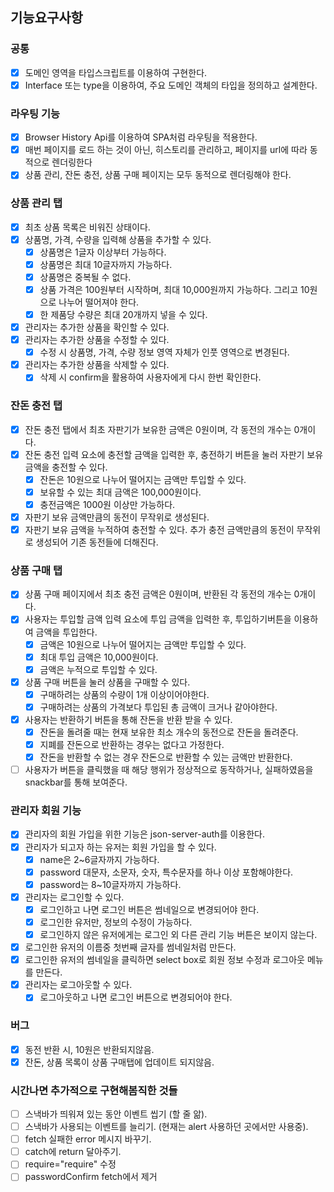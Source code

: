 ## 기능요구사항

### 공통

- [x] 도메인 영역을 타입스크립트를 이용하여 구현한다.
- [x] Interface 또는 type을 이용하여, 주요 도메인 객체의 타입을 정의하고 설계한다.

### 라우팅 기능

- [x] Browser History Api를 이용하여 SPA처럼 라우팅을 적용한다.
- [x] 매번 페이지를 로드 하는 것이 아닌, 히스토리를 관리하고, 페이지를 url에 따라 동적으로 렌더링한다
- [x] 상품 관리, 잔돈 충전, 상품 구매 페이지는 모두 동적으로 렌더링해야 한다.

### 상품 관리 탭

- [x] 최초 상품 목록은 비워진 상태이다.
- [x] 상품명, 가격, 수량을 입력해 상품을 추가할 수 있다.
  - [x] 상품명은 1글자 이상부터 가능하다.
  - [x] 상품명은 최대 10글자까지 가능하다.
  - [x] 상품명은 중복될 수 없다.
  - [x] 상품 가격은 100원부터 시작하며, 최대 10,000원까지 가능하다. 그리고 10원으로 나누어 떨어져야 한다.
  - [x] 한 제품당 수량은 최대 20개까지 넣을 수 있다.
- [x] 관리자는 추가한 상품을 확인할 수 있다.
- [x] 관리자는 추가한 상품을 수정할 수 있다.
  - [x] 수정 시 상품명, 가격, 수량 정보 영역 자체가 인풋 영역으로 변경된다.
- [x] 관리자는 추가한 상품을 삭제할 수 있다.
  - [x] 삭제 시 confirm을 활용하여 사용자에게 다시 한번 확인한다.

### 잔돈 충전 탭

- [x] 잔돈 충전 탭에서 최초 자판기가 보유한 금액은 0원이며, 각 동전의 개수는 0개이다.
- [x] 잔돈 충전 입력 요소에 충전할 금액을 입력한 후, 충전하기 버튼을 눌러 자판기 보유 금액을 충전할 수 있다.
  - [x] 잔돈은 10원으로 나누어 떨어지는 금액만 투입할 수 있다.
  - [x] 보유할 수 있는 최대 금액은 100,000원이다.
  - [x] 충전금액은 1000원 이상만 가능하다.
- [x] 자판기 보유 금액만큼의 동전이 무작위로 생성된다.
- [x] 자판기 보유 금액을 누적하여 충전할 수 있다. 추가 충전 금액만큼의 동전이 무작위로 생성되어 기존 동전들에 더해진다.

### 상품 구매 탭

- [x] 상품 구매 페이지에서 최초 충전 금액은 0원이며, 반환된 각 동전의 개수는 0개이다.
- [x] 사용자는 투입할 금액 입력 요소에 투입 금액을 입력한 후, 투입하기버튼을 이용하여 금액을 투입한다.
  - [x] 금액은 10원으로 나누어 떨어지는 금액만 투입할 수 있다.
  - [x] 최대 투입 금액은 10,000원이다.
  - [x] 금액은 누적으로 투입할 수 있다.
- [x] 상품 구매 버튼을 눌러 상품을 구매할 수 있다.
  - [x] 구매하려는 상품의 수량이 1개 이상이어야한다.
  - [x] 구매하려는 상품의 가격보다 투입된 총 금액이 크거나 같아야한다.
- [x] 사용자는 반환하기 버튼을 통해 잔돈을 반환 받을 수 있다.
  - [x] 잔돈을 돌려줄 때는 현재 보유한 최소 개수의 동전으로 잔돈을 돌려준다.
  - [x] 지폐를 잔돈으로 반환하는 경우는 없다고 가정한다.
  - [x] 잔돈을 반환할 수 없는 경우 잔돈으로 반환할 수 있는 금액만 반환한다.
- [ ] 사용자가 버튼을 클릭했을 때 해당 행위가 정상적으로 동작하거나, 실패하였음을 snackbar를 통해 보여준다.

### 관리자 회원 기능

- [x] 관리자의 회원 가입을 위한 기능은 json-server-auth를 이용한다.
- [x] 관리자가 되고자 하는 유저는 회원 가입을 할 수 있다.
  - [x] name은 2~6글자까지 가능하다.
  - [x] password 대문자, 소문자, 숫자, 특수문자를 하나 이상 포함해야한다.
  - [x] password는 8~10글자까지 가능하다.
- [x] 관리자는 로그인할 수 있다.
  - [x] 로그인하고 나면 로그인 버튼은 썸네일으로 변경되어야 한다.
  - [x] 로그인한 유저만, 정보의 수정이 가능하다.
  - [x] 로그인하지 않은 유저에게는 로그인 외 다른 관리 기능 버튼은 보이지 않는다.
- [x] 로그인한 유저의 이름중 첫번째 글자를 썸네일처럼 만든다.
- [x] 로그인한 유저의 썸네일을 클릭하면 select box로 회원 정보 수정과 로그아웃 메뉴를 만든다.
- [x] 관리자는 로그아웃할 수 있다.
  - [x] 로그아웃하고 나면 로그인 버튼으로 변경되어야 한다.

### 버그

- [x] 동전 반환 시, 10원은 반환되지않음.
- [x] 잔돈, 상품 목록이 상품 구매탭에 업데이트 되지않음.

### 시간나면 추가적으로 구현해봄직한 것들

- [ ] 스낵바가 띄워져 있는 동안 이벤트 씹기 (할 줄 앎).
- [ ] 스낵바가 사용되는 이벤트를 늘리기. (현재는 alert 사용하던 곳에서만 사용중).
- [ ] fetch 실패한 error 메시지 바꾸기.
- [ ] catch에 return 달아주기.
- [ ] require="require" 수정
- [ ] passwordConfirm fetch에서 제거